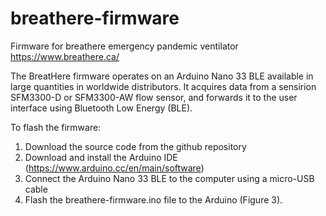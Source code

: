 # breathere-firmware
Firmware for breathere emergency pandemic ventilator https://www.breathere.ca/

The BreatHere firmware operates on an Arduino Nano 33 BLE available in large quantities in worldwide distributors. It acquires data from a sensirion SFM3300-D or SFM3300-AW flow sensor, and forwards it to the user interface using Bluetooth Low Energy (BLE). 

To flash the firmware:
1.	Download the source code from the github repository
2.	Download and install the Arduino IDE (https://www.arduino.cc/en/main/software)
3.	Connect the Arduino Nano 33 BLE to the computer using a micro-USB cable
4.	Flash the breathere-firmware.ino file to the Arduino (Figure 3).
